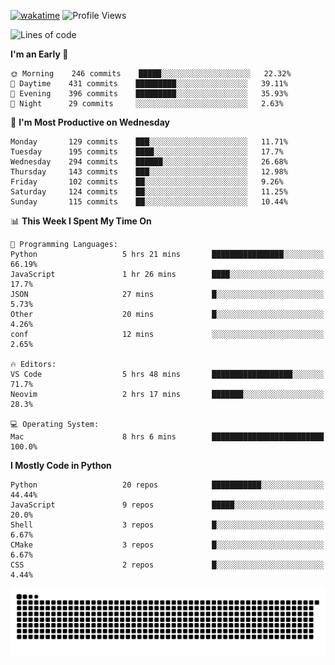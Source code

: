 [![wakatime](https://wakatime.com/badge/user/b920b284-3cde-4cd4-b72e-f7f22d050b16.svg)](https://wakatime.com/@b920b284-3cde-4cd4-b72e-f7f22d050b16)
![Profile Views](http://img.shields.io/badge/Profile%20Views-4586-blue)
<!--START_SECTION:waka-->
![Lines of code](https://img.shields.io/badge/From%20Hello%20World%20I%27ve%20Written--774%20Thousand%20lines%20of%20code-blue)

**I'm an Early 🐤** 

```text
🌞 Morning    246 commits    █████░░░░░░░░░░░░░░░░░░░░   22.32% 
🌆 Daytime    431 commits    █████████░░░░░░░░░░░░░░░░   39.11% 
🌃 Evening    396 commits    █████████░░░░░░░░░░░░░░░░   35.93% 
🌙 Night      29 commits     ░░░░░░░░░░░░░░░░░░░░░░░░░   2.63%

```
📅 **I'm Most Productive on Wednesday** 

```text
Monday       129 commits    ███░░░░░░░░░░░░░░░░░░░░░░   11.71% 
Tuesday      195 commits    ████░░░░░░░░░░░░░░░░░░░░░   17.7% 
Wednesday    294 commits    ██████░░░░░░░░░░░░░░░░░░░   26.68% 
Thursday     143 commits    ███░░░░░░░░░░░░░░░░░░░░░░   12.98% 
Friday       102 commits    ██░░░░░░░░░░░░░░░░░░░░░░░   9.26% 
Saturday     124 commits    ██░░░░░░░░░░░░░░░░░░░░░░░   11.25% 
Sunday       115 commits    ██░░░░░░░░░░░░░░░░░░░░░░░   10.44%

```


📊 **This Week I Spent My Time On** 

```text
💬 Programming Languages: 
Python                   5 hrs 21 mins       ████████████████░░░░░░░░░   66.19% 
JavaScript               1 hr 26 mins        ████░░░░░░░░░░░░░░░░░░░░░   17.7% 
JSON                     27 mins             █░░░░░░░░░░░░░░░░░░░░░░░░   5.73% 
Other                    20 mins             █░░░░░░░░░░░░░░░░░░░░░░░░   4.26% 
conf                     12 mins             ░░░░░░░░░░░░░░░░░░░░░░░░░   2.65%

🔥 Editors: 
VS Code                  5 hrs 48 mins       ██████████████████░░░░░░░   71.7% 
Neovim                   2 hrs 17 mins       ███████░░░░░░░░░░░░░░░░░░   28.3%

💻 Operating System: 
Mac                      8 hrs 6 mins        █████████████████████████   100.0%

```

**I Mostly Code in Python** 

```text
Python                   20 repos            ███████████░░░░░░░░░░░░░░   44.44% 
JavaScript               9 repos             █████░░░░░░░░░░░░░░░░░░░░   20.0% 
Shell                    3 repos             █░░░░░░░░░░░░░░░░░░░░░░░░   6.67% 
CMake                    3 repos             █░░░░░░░░░░░░░░░░░░░░░░░░   6.67% 
CSS                      2 repos             █░░░░░░░░░░░░░░░░░░░░░░░░   4.44%

```



<!--END_SECTION:waka-->
![Snake animation](https://raw.githubusercontent.com/timmypidashev/timmypidashev/main/commits.svg)
